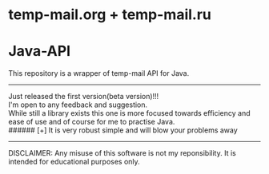# temp-mail.org + temp-mail.ru
# Java-API
This repository is a wrapper of temp-mail API for Java.
<hr>
Just released the first version(beta version)!!!<br> 
I'm open to any feedback and suggestion.<br>
While still a library exists this one is more focused towards efficiency and ease of use and of course for me to practise Java.<br>
###### [+] It is very robust simple and will blow your problems away<br>


<hr>
DISCLAIMER: Any misuse of this software is not my reponsibility. It is intended for educational purposes only.
